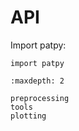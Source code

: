 # API

Import patpy:

```
import patpy
```

```{toctree}
:maxdepth: 2

preprocessing
tools
plotting
```
